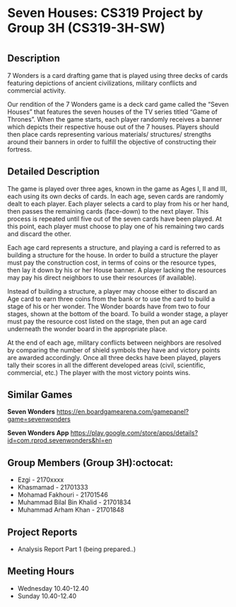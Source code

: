 # Seven Houses: CS319 Project by Group 3H (CS319-3H-SW)
# 
# 


Description
-
7 Wonders is a card drafting game that is played using three decks of cards featuring depictions of ancient civilizations, military conflicts and commercial activity.

Our rendition of the 7 Wonders game is a deck card game called the “Seven Houses” that features the seven houses of the TV series titled “Game of Thrones”. When the game starts, each player randomly receives a banner which depicts their respective house out of the 7 houses. Players should then place cards representing various materials/ structures/ strengths around their banners in order to fulfill the objective of constructing their fortress.


Detailed Description
-
The game is played over three ages, known in the game as Ages I, II and III, each using its own decks of cards. In each age, seven cards are randomly dealt to each player. Each player selects a card to play from his or her hand, then passes the remaining cards (face-down) to the next player. This process is repeated until five out of the seven cards have been played. At this point, each player must choose to play one of his remaining two cards and discard the other.

Each age card represents a structure, and playing a card is referred to as building a structure for the house. In order to build a structure the player must pay the construction cost, in terms of coins or the resource types, then lay it down by his or her House banner. A player lacking the resources may pay his direct neighbors to use their resources (if available).

Instead of building a structure, a player may choose either to discard an Age card to earn three coins from the bank or to use the card to build a stage of his or her wonder. The Wonder boards have from two to four stages, shown at the bottom of the board. To build a wonder stage, a player must pay the resource cost listed on the stage, then put an age card underneath the wonder board in the appropriate place.

At the end of each age, military conflicts between neighbors are resolved by comparing the number of shield symbols they have and victory points are awarded accordingly. Once all three decks have been played, players tally their scores in all the different developed areas (civil, scientific, commercial, etc.) The player with the most victory points wins.


Similar Games
-
**Seven Wonders** https://en.boardgamearena.com/gamepanel?game=sevenwonders

**Seven Wonders App** https://play.google.com/store/apps/details?id=com.rprod.sevenwonders&hl=en

Group Members (Group 3H):octocat:
-
* Ezgi - 2170xxxx
* Khasmamad - 21701333
* Mohamad Fakhouri - 21701546
* Muhammad Bilal Bin Khalid - 21701834
* Muhammad Arham Khan - 21701848

Project Reports
-
* Analysis Report Part 1 (being prepared..)

Meeting Hours
-
* Wednesday 10.40-12.40
* Sunday 10.40-12.40
